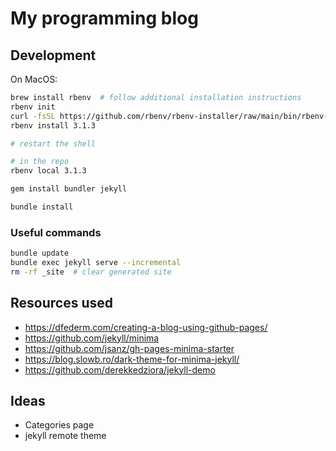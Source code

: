 # My programming blog

## Development

On MacOS:

```bash
brew install rbenv  # follow additional installation instructions
rbenv init
curl -fsSL https://github.com/rbenv/rbenv-installer/raw/main/bin/rbenv-doctor | bash
rbenv install 3.1.3

# restart the shell

# in the repo
rbenv local 3.1.3

gem install bundler jekyll

bundle install
```

### Useful commands

```bash
bundle update
bundle exec jekyll serve --incremental
rm -rf _site  # clear generated site
```


## Resources used

- https://dfederm.com/creating-a-blog-using-github-pages/
- https://github.com/jekyll/minima
- https://github.com/jsanz/gh-pages-minima-starter
- https://blog.slowb.ro/dark-theme-for-minima-jekyll/
- https://github.com/derekkedziora/jekyll-demo

## Ideas

- Categories page
- jekyll remote theme
